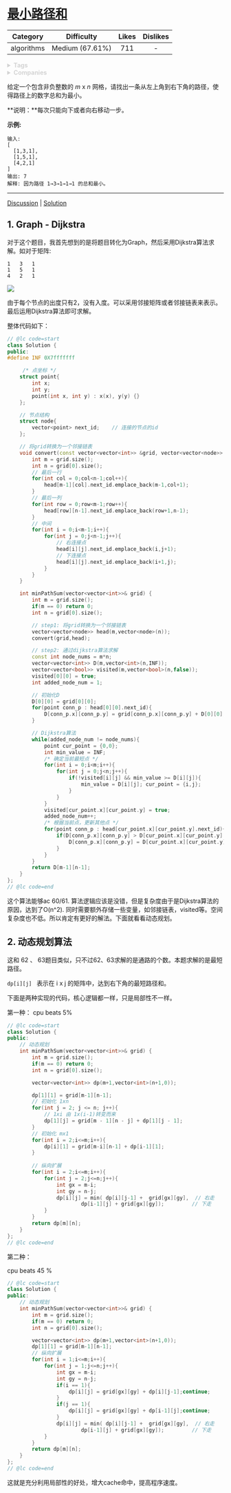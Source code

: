 # [最小路径和](https://leetcode-cn.com/problems/minimum-path-sum/description/)

|  Category  |   Difficulty    | Likes | Dislikes |
| :--------: | :-------------: | :---: | :------: |
| algorithms | Medium (67.61%) |  711  |    -     |

<details style="color: rgb(212, 212, 212); font-family: -apple-system, BlinkMacSystemFont, &quot;Segoe WPC&quot;, &quot;Segoe UI&quot;, system-ui, Ubuntu, &quot;Droid Sans&quot;, sans-serif, &quot;Microsoft Yahei UI&quot;; font-size: 14px; font-style: normal; font-variant-ligatures: normal; font-variant-caps: normal; font-weight: 400; letter-spacing: normal; orphans: 2; text-align: start; text-indent: 0px; text-transform: none; white-space: normal; widows: 2; word-spacing: 0px; -webkit-text-stroke-width: 0px; text-decoration-style: initial; text-decoration-color: initial;"><summary><strong>Tags</strong></summary></details>

<details style="color: rgb(212, 212, 212); font-family: -apple-system, BlinkMacSystemFont, &quot;Segoe WPC&quot;, &quot;Segoe UI&quot;, system-ui, Ubuntu, &quot;Droid Sans&quot;, sans-serif, &quot;Microsoft Yahei UI&quot;; font-size: 14px; font-style: normal; font-variant-ligatures: normal; font-variant-caps: normal; font-weight: 400; letter-spacing: normal; orphans: 2; text-align: start; text-indent: 0px; text-transform: none; white-space: normal; widows: 2; word-spacing: 0px; -webkit-text-stroke-width: 0px; text-decoration-style: initial; text-decoration-color: initial;"><summary><strong>Companies</strong></summary></details>

给定一个包含非负整数的 *m* x *n* 网格，请找出一条从左上角到右下角的路径，使得路径上的数字总和为最小。

**说明：**每次只能向下或者向右移动一步。

**示例:**

```
输入:
[
  [1,3,1],
  [1,5,1],
  [4,2,1]
]
输出: 7
解释: 因为路径 1→3→1→1→1 的总和最小。
```

------

[Discussion](https://leetcode-cn.com/problems/minimum-path-sum/comments/) | [Solution](https://leetcode-cn.com/problems/minimum-path-sum/solution/)

## 1. Graph - Dijkstra

对于这个题目，我首先想到的是将题目转化为Graph，然后采用Dijkstra算法求解。如对于矩阵:

```
1	3	1
1	5	1
4	2	1
```

![](https://cdn.jsdelivr.net/gh/ravenxrz/PicBed/img/绘图文件-64.png)

由于每个节点的出度只有2，没有入度。可以采用邻接矩阵或者邻接链表来表示。最后运用Dijkstra算法即可求解。

整体代码如下：

```c++
// @lc code=start
class Solution {
public:
#define INF 0X7fffffff

     /* 点坐标 */
    struct point{
        int x;
        int y;
        point(int x, int y) : x(x), y(y) {}
    };

    // 节点结构
    struct node{
        vector<point> next_id;    // 连接的节点的id
    };

    // 将grid转换为一个邻接链表
    void convert(const vector<vector<int>> &grid, vector<vector<node>> &head){
        int m = grid.size();
        int n = grid[0].size();
        // 最后一行
        for(int col = 0;col<n-1;col++){
            head[m-1][col].next_id.emplace_back(m-1,col+1);
        }
        // 最后一列
        for(int row = 0;row<m-1;row++){
            head[row][n-1].next_id.emplace_back(row+1,n-1);
        }
        // 中间
        for(int i = 0;i<m-1;i++){
            for(int j = 0;j<n-1;j++){
                // 右连接点
                head[i][j].next_id.emplace_back(i,j+1);
                // 下连接点
                head[i][j].next_id.emplace_back(i+1,j);
            }
        }
    }

    int minPathSum(vector<vector<int>>& grid) {
        int m = grid.size();
        if(m == 0) return 0;
        int n = grid[0].size();

        // step1: 将grid转换为一个邻接链表
        vector<vector<node>> head(m,vector<node>(n));
        convert(grid,head);

        // step2: 通过dijkstra算法求解
        const int node_nums = m*n;
        vector<vector<int>> D(m,vector<int>(n,INF));
        vector<vector<bool>> visited(m,vector<bool>(n,false));
        visited[0][0] = true;
        int added_node_num = 1;

        // 初始化D
        D[0][0] = grid[0][0];
        for(point conn_p : head[0][0].next_id){
            D[conn_p.x][conn_p.y] = grid[conn_p.x][conn_p.y] + D[0][0];
        }

        // Dijkstra算法
        while(added_node_num != node_nums){
            point cur_point = {0,0};
            int min_value = INF;
            /* 确定当前最短点 */
            for(int i = 0;i<m;i++){
                for(int j = 0;j<n;j++){
                    if(!visited[i][j] && min_value >= D[i][j]){
                        min_value = D[i][j]; cur_point = {i,j};
                    }
                }
            }
            visited[cur_point.x][cur_point.y] = true;
            added_node_num++;
            /* 根据当前点，更新其他点 */
            for(point conn_p : head[cur_point.x][cur_point.y].next_id){
                if(D[conn_p.x][conn_p.y] > D[cur_point.x][cur_point.y] + grid[conn_p.x][conn_p.y]){
                    D[conn_p.x][conn_p.y] = D[cur_point.x][cur_point.y] + grid[conn_p.x][conn_p.y];
                }
            }
        }
        return D[m-1][n-1];
    }
};
// @lc code=end

```

这个算法能够ac 60/61. 算法逻辑应该是没错，但是复杂度由于是Dijkstra算法的原因，达到了O(n^2). 同时需要额外存储一些变量，如邻接链表，visited等。空间复杂度也不低。所以肯定有更好的解法。下面就看看动态规划。

## 2. 动态规划算法

这和 62 、 63题目类似，只不过62、63求解的是通路的个数。本题求解的是最短路径。

`dp[i][j] ` 表示在 i x j 的矩阵中，达到右下角的最短路径和。

下面是两种实现的代码，核心逻辑都一样，只是局部性不一样。

第一种： cpu beats 5%

```c++
// @lc code=start
class Solution {
public:
    // 动态规划
    int minPathSum(vector<vector<int>>& grid) {
        int m = grid.size();
        if(m == 0) return 0;
        int n = grid[0].size();

        vector<vector<int>> dp(m+1,vector<int>(n+1,0));

        dp[1][1] = grid[m-1][n-1];
        // 初始化 1xn
        for(int j = 2; j <= n; j++){
            // 1xi 由 1x(i-1)转变而来
            dp[1][j] = grid[m - 1][n - j] + dp[1][j - 1];
        }
        // 初始化 mx1
        for(int i = 2;i<=m;i++){
            dp[i][1] = grid[m-i][n-1] + dp[i-1][1];
        }
        
        // 纵向扩展
        for(int i = 2;i<=m;i++){
            for(int j = 2;j<=n;j++){
                int gx = m-i;
                int gy = n-j;
                dp[i][j] = min( dp[i][j-1] +  grid[gx][gy],  // 右走
                        dp[i-1][j] + grid[gx][gy]);         // 下走
            }
        }
        return dp[m][n];
    }
};
// @lc code=end

```

第二种：

cpu beats 45 %

```c++
// @lc code=start
class Solution {
public:
    // 动态规划
    int minPathSum(vector<vector<int>>& grid) {
        int m = grid.size();
        if(m == 0) return 0;
        int n = grid[0].size();

        vector<vector<int>> dp(m+1,vector<int>(n+1,0));
        dp[1][1] = grid[m-1][n-1];
        // 纵向扩展
        for(int i = 1;i<=m;i++){
            for(int j = 1;j<=n;j++){
                int gx = m-i;
                int gy = n-j;
                if(i == 1){
                    dp[i][j] = grid[gx][gy] + dp[i][j-1];continue;
                }
                if(j == 1){
                    dp[i][j] = grid[gx][gy] + dp[i-1][j];continue;
                }
                dp[i][j] = min( dp[i][j-1] +  grid[gx][gy],  // 右走
                        dp[i-1][j] + grid[gx][gy]);         // 下走
            }
        }
        return dp[m][n];
    }
};
// @lc code=end
```

这就是充分利用局部性的好处，增大cache命中，提高程序速度。